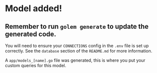 # Model added!

## Remember to run `golem generate` to update the generated code.

You will need to ensure your `CONNECTIONS` config in the `.env` file is set up correctly. See the
`database` section of the `README.md` for more information.

A `app/models_[name].go` file was generated, this is where you put your custom queries for this model.
